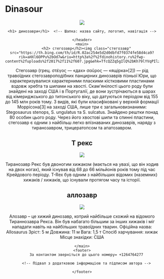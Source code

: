 # Dinasour
<html>
<title>Динозаври</title>

<body>
    <header>
        <img src="https://tse2.mm.bing.net/th/id/OIP.6dZbmsDp1Z3E3HXE5kZyBwHaHa?rs=1&pid=ImgDetMain&o=7&rm=3">

    <h1> динозаври</h1>  <!-- Шапка: назва сайту, логотип, навігація -->
        
    </header>
    <main>
        <h2> стегозавр</h2><img class="стегозавр" src="https://th.bing.com/th/id/R.02ac254e5d2d0dbfd7f0374fe58d4ca9?rik=aHXl6OPPu%2bOd7w&riu=http%3a%2f%2fdinohistory.ru%2fwp-content%2fuploads%2f2017%2f11%2f607.jpg&ehk=TfcQZZq5gIlQ%2bKh79lYVqPIlz6kOwK0rYBFlFtkba0o%3d&risl=&pid=ImgRaw&r=0">
   <p> Стегозавр (грец. στέγος — «дах» σαῦρος — «ящірка»[2]) — рід травоїдних стегозавроподібних панцирних динозаврів пізньої Юри, що характеризувалися характерними пласкими кістковими пластинами вздовж хребта та шипами на хвості. Скам'янілості цього роду були знайдені на заході США і в Португалії, де вони зустрічаються в шарах від кімериджського до титонського віку, що датуються періодом від 155 до 145 млн років тому. З видів, які були класифіковані у верхній формації Моррісона[3] на заході США, лише три є загальновизнаними: Stegosaurus stenops, S. ungulatus та S. sulcatus. Знайдено рештки понад 80 особин цього роду. Через його хвостові шипи та спинні пластини, стегозавр є одним з найбільш легко впізнаваних динозаврів, наряду з тиранозавром, трицератопсом та апатозавром.</p>
   <h2> Т рекс </h2>
   <img class="трекс" src="https://cs10.pikabu.ru/post_img/2019/07/18/1/og_og_1563404007266312486.jpg">
   <p> Тиранозавр Рекс був двоногим хижаком (мається на увазі, що він ходив на двох ногах), який існував від 68 до 66 мільйонів років тому під час Крейдового періоду. T-Rex був одним з найбільших відомих (наземних) хижаків / хижаків, що існували протягом часу та історії. </p>
   <h2> аллозавр </h2>
   <img class="аллозавр" src="https://dinozavriki.com/wp-content/uploads/2010/10/allosaurus_revised-scaled.jpg">
   <p> Алозавр – це хижий динозавр, котрий найбільше схожий на відомого Тираннозавра Рекса. Він був набагато більшим за інших хижаків і міг нападати навіть на найбільших травоїдних тварин. Офіційна назва: Allosaurus Зріст: 5 м Довжина: 11 м Вага: 1,5 т Спосіб харчування: хижак Місце знахідки: США </p>

    </main>
    <footer>
        За контактом зверніться до цього номеру= +1264764277
     
        <!-- Підвал з додатковою інформацією та підписом автора -->
      
    </footer>
</body>

</html>
